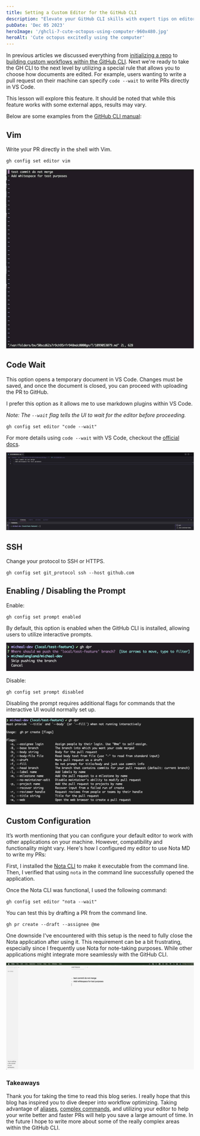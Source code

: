 ```yaml
---
title: Setting a Custom Editor for the GitHub CLI
description: "Elevate your GitHub CLI skills with expert tips on editor configurations and interactive prompts. Discover how to tailor the CLI to your workflow for maximum efficiency."
pubDate: 'Dec 05 2023'
heroImage: '/ghcli-7-cute-octopus-using-computer-960x480.jpg'
heroAlt: 'Cute octopus excitedly using the computer'
---
```


In previous articles we discussed everything from [initializing a repo](/blog/ghcli-2-initializing-a-repo-with-the-github-cli/) to [building custom workflows within the GitHub CLI](/blog/ghcli-6-building-custom-github-cli-workflows/). Next we're ready to take the GH CLI to the next level by utilizing a special rule that allows you to choose how documents are edited. For example, users wanting to write a pull request on their machine can specify `code --wait` to write PRs directly in VS Code.

This lesson will explore this feature. It should be noted that while this feature works with some external apps, results may vary.

Below are some examples from the [GitHub CLI manual](https://cli.github.com/manual/gh_config_set):

## Vim
Write your PR directly in the shell with Vim.
```shell
gh config set editor vim
```

![Editing commits with Vim](./assets/ghcli-7-commit-editor.jpg)

## Code Wait
This option opens a temporary document in VS Code. Changes must be saved, and once the document is closed, you can proceed with uploading the PR to GitHub.

I prefer this option as it allows me to use markdown plugins within VS Code.

_Note: The `--wait` flag tells the UI to wait for the editor before proceeding._

```shell
gh config set editor "code --wait"
```

For more details using `code --wait` with VS Code, checkout the [official docs](https://code.visualstudio.com/docs/sourcecontrol/overview#_vs-code-as-git-editor).

![Editing commits with VS Code using code --wait](./assets/ghcli-7-commi-code-wait.jpg)

## SSH
Change your protocol to SSH or HTTPS.

```shell
gh config set git_protocol ssh --host github.com
```

## Enabling / Disabling the Prompt
Enable:
```shell
gh config set prompt enabled
```

By default, this option is enabled when the GitHub CLI is installed, allowing users to utilize interactive prompts.

![GH CLI interactive prompts allow the interactive UI within terminal](./assets/ghcli-7-interactive-prompts.jpg)

Disable:
```shell
gh config set prompt disabled
```

Disabling the prompt requires additional flags for commands that the interactive UI would normally set up.

![Disable the GH CLI interactive prompts allows for fast updates with preconfigured commands](./assets/ghcli-7-interactive-prompts-disabled.jpg)

## Custom Configuration
It’s worth mentioning that you can configure your default editor to work with other applications on your machine. However, compatibility and functionality might vary. Here's how I configured my editor to use Nota MD to write my PRs:

First, I installed the [Nota CLI](https://docs.nota.md/command-line-interface) to make it executable from the command line. Then, I verified that using `nota` in the command line successfully opened the application.

Once the Nota CLI was functional, I used the following command:

```shell
gh config set editor "nota --wait"
```

You can test this by drafting a PR from the command line.

```shell
gh pr create --draft --assignee @me
```

One downside I've encountered with this setup is the need to fully close the Nota application after using it. This requirement can be a bit frustrating, especially since I frequently use Nota for note-taking purposes. While other applications might integrate more seamlessly with the GitHub CLI.

![Using Nota as an editor with the GitHub CLI.](./assets/ghcli-7-nota-editor.png)

### Takeaways
Thank you for taking the time to read this blog series. I really hope that this blog has inspired you to dive deeper into workflow optimizing. Taking advantage of [aliases](/blog/ghcli-5-creating-and-managing-github-cli-aliases/), [complex commands](/blog/ghcli-4-building-custom-github-cli-commands/), and utilizing your editor to help your write better and faster PRs will help you save a large amount of time. In the future I hope to write more about some of the really complex areas within the GitHub CLI.